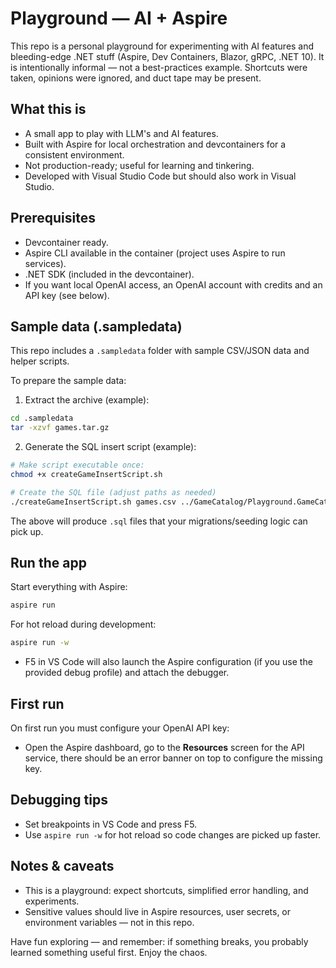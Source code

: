 # Playground — AI + Aspire

This repo is a personal playground for experimenting with AI features and bleeding-edge .NET stuff (Aspire, Dev Containers, Blazor, gRPC, .NET 10). It is intentionally informal — not a best-practices example. Shortcuts were taken, opinions were ignored, and duct tape may be present.

## What this is
- A small app to play with LLM's and AI features.
- Built with Aspire for local orchestration and devcontainers for a consistent environment.
- Not production-ready; useful for learning and tinkering.
- Developed with Visual Studio Code but should also work in Visual Studio.

## Prerequisites
- Devcontainer ready.
- Aspire CLI available in the container (project uses Aspire to run services).
- .NET SDK (included in the devcontainer).
- If you want local OpenAI access, an OpenAI account with credits and an API key (see below).

## Sample data (.sampledata)
This repo includes a `.sampledata` folder with sample CSV/JSON data and helper scripts.

To prepare the sample data:
1. Extract the archive (example):
```bash
cd .sampledata
tar -xzvf games.tar.gz
```

2. Generate the SQL insert script (example):
```bash
# Make script executable once:
chmod +x createGameInsertScript.sh

# Create the SQL file (adjust paths as needed)
./createGameInsertScript.sh games.csv ../GameCatalog/Playground.GameCatalog.Migrations/DataSeeding/01_game_inserts.sql
```

The above will produce `.sql` files that your migrations/seeding logic can pick up.

## Run the app
Start everything with Aspire:
```bash
aspire run
```

For hot reload during development:
```bash
aspire run -w
```

- F5 in VS Code will also launch the Aspire configuration (if you use the provided debug profile) and attach the debugger.

## First run
On first run you must configure your OpenAI API key:
- Open the Aspire dashboard, go to the **Resources** screen for the API service, there should be an error banner on top to configure the missing key.

## Debugging tips
- Set breakpoints in VS Code and press F5.
- Use `aspire run -w` for hot reload so code changes are picked up faster.

## Notes & caveats
- This is a playground: expect shortcuts, simplified error handling, and experiments.
- Sensitive values should live in Aspire resources, user secrets, or environment variables — not in this repo.

Have fun exploring — and remember: if something breaks, you probably learned something useful first. Enjoy the chaos.